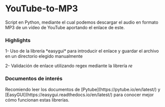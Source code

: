 # YouTube-to-MP3
Script en Python, mediante el cual podemos descargar el audio en formato MP3 de un vídeo de YouTube aportando el enlace de este.


<h3>Highlights</h3> 
1- Uso de la librería *easygui* para introducir el enlace y guardar el archivo en un directorio elegido manualmente

2- Validación de enlace utilizando regex mediante la librería *re*

<h3>Documentos de interés</h3> 
Recomiendo leer los documentos de [Pytube](https://pytube.io/en/latest/) y [EasyGUI](https://easygui.readthedocs.io/en/latest/) para conocer mejor cómo funcionan estas librerías.
